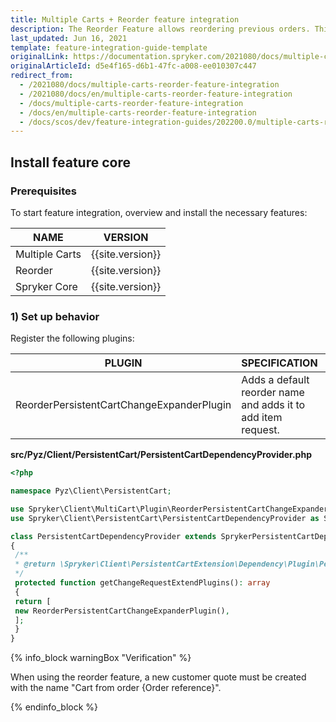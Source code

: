 ```yaml
---
title: Multiple Carts + Reorder feature integration
description: The Reorder Feature allows reordering previous orders. This guide will walk you through the process of integrating the feature into your project.
last_updated: Jun 16, 2021
template: feature-integration-guide-template
originalLink: https://documentation.spryker.com/2021080/docs/multiple-carts-reorder-feature-integration
originalArticleId: d5e4f165-d6b1-47fc-a008-ee010307c447
redirect_from:
  - /2021080/docs/multiple-carts-reorder-feature-integration
  - /2021080/docs/en/multiple-carts-reorder-feature-integration
  - /docs/multiple-carts-reorder-feature-integration
  - /docs/en/multiple-carts-reorder-feature-integration
  - /docs/scos/dev/feature-integration-guides/202200.0/multiple-carts-reorder-feature-integration.html
---
```


## Install feature core

### Prerequisites

To start feature integration, overview and install the necessary features:

| NAME | VERSION |
| --- | --- |
| Multiple Carts | {{site.version}} |
| Reorder | {{site.version}} |
| Spryker Core | {{site.version}} |

### 1) Set up behavior

Register the following plugins:

| PLUGIN | SPECIFICATION | PREREQUISITES | NAMESPACE |
| --- | --- | --- | --- |
| ReorderPersistentCartChangeExpanderPlugin | Adds a default reorder name and adds it to add item request. | 1 | Spryker\Client\MultiCart\Plugin |

**src/Pyz/Client/PersistentCart/PersistentCartDependencyProvider.php**

```php
<?php

namespace Pyz\Client\PersistentCart;

use Spryker\Client\MultiCart\Plugin\ReorderPersistentCartChangeExpanderPlugin;
use Spryker\Client\PersistentCart\PersistentCartDependencyProvider as SprykerPersistentCartDependencyProvider;

class PersistentCartDependencyProvider extends SprykerPersistentCartDependencyProvider
{
 /**
 * @return \Spryker\Client\PersistentCartExtension\Dependency\Plugin\PersistentCartChangeExpanderPluginInterface[]
 */
 protected function getChangeRequestExtendPlugins(): array
 {
 return [
 new ReorderPersistentCartChangeExpanderPlugin(),
 ];
 }
}
```

{% info_block warningBox "Verification" %}

When using the reorder feature, a new customer quote must be created with the name "Cart from order {Order reference}".

{% endinfo_block %}
